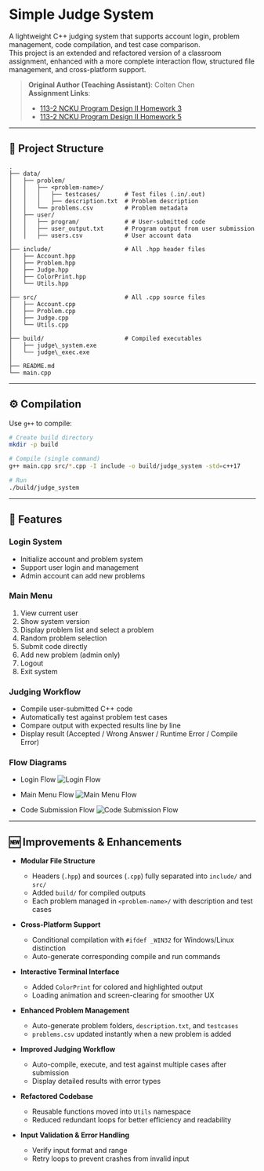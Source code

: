 # Simple Judge System

A lightweight C++ judging system that supports account login, problem management, code compilation, and test case comparison.  
This project is an extended and refactored version of a classroom assignment, enhanced with a more complete interaction flow, structured file management, and cross-platform support.

> **Original Author (Teaching Assistant)**: Colten Chen  
> **Assignment Links**:  
>
> * [113-2 NCKU Program Design II Homework 3](https://hackmd.io/@L39Ai4MITOCY2Aioz54q2g/BytzQOz6Je#113-2-NCKU-Program-Design-II-Homework-3)  
> * [113-2 NCKU Program Design II Homework 5](https://hackmd.io/@L39Ai4MITOCY2Aioz54q2g/BJrQB3qzxl#113-2-NCKU-Program-Design-II-Homework-5)

---

## 📂 Project Structure

```
.
├── data/
│   ├── problem/
│   │   ├── <problem-name>/
│   │   │   ├── testcases/       # Test files (.in/.out)
│   │   │   ├── description.txt  # Problem description
│   │   └── problems.csv         # Problem metadata
│   ├── user/
│   │   ├── program/             # # User-submitted code
│   │   ├── user_output.txt      # Program output from user submission
│   │   ├── users.csv            # User account data
│
├── include/                     # All .hpp header files
│   ├── Account.hpp
│   ├── Problem.hpp
│   ├── Judge.hpp
│   ├── ColorPrint.hpp
│   └── Utils.hpp
│
├── src/                         # All .cpp source files
│   ├── Account.cpp
│   ├── Problem.cpp
│   ├── Judge.cpp
│   └── Utils.cpp
│
├── build/                       # Compiled executables
│   ├── judge\_system.exe
│   └── judge\_exec.exe
│
├── README.md
└── main.cpp
```

---

## ⚙️ Compilation

Use `g++` to compile:

```bash
# Create build directory
mkdir -p build

# Compile (single command)
g++ main.cpp src/*.cpp -I include -o build/judge_system -std=c++17

# Run
./build/judge_system
````

---

## 🚀 Features

### Login System

* Initialize account and problem system
* Support user login and management
* Admin account can add new problems

### Main Menu

1. View current user
2. Show system version
3. Display problem list and select a problem
4. Random problem selection
5. Submit code directly
6. Add new problem (admin only)
7. Logout
8. Exit system

### Judging Workflow

* Compile user-submitted C++ code
* Automatically test against problem test cases
* Compare output with expected results line by line
* Display result (Accepted / Wrong Answer / Runtime Error / Compile Error)

### Flow Diagrams

* Login Flow
  ![Login Flow](./images/example1.png)

* Main Menu Flow
  ![Main Menu Flow](./images/example2.png)

* Code Submission Flow
  ![Code Submission Flow](./images/example3.png)

---

## 🆕 Improvements & Enhancements

* **Modular File Structure**

  * Headers (`.hpp`) and sources (`.cpp`) fully separated into `include/` and `src/`
  * Added `build/` for compiled outputs
  * Each problem managed in `<problem-name>/` with description and test cases

* **Cross-Platform Support**

  * Conditional compilation with `#ifdef _WIN32` for Windows/Linux distinction
  * Auto-generate corresponding compile and run commands

* **Interactive Terminal Interface**

  * Added `ColorPrint` for colored and highlighted output
  * Loading animation and screen-clearing for smoother UX

* **Enhanced Problem Management**

  * Auto-generate problem folders, `description.txt`, and `testcases`
  * `problems.csv` updated instantly when a new problem is added

* **Improved Judging Workflow**

  * Auto-compile, execute, and test against multiple cases after submission
  * Display detailed results with error types

* **Refactored Codebase**

  * Reusable functions moved into `Utils` namespace
  * Reduced redundant loops for better efficiency and readability

* **Input Validation & Error Handling**

  * Verify input format and range
  * Retry loops to prevent crashes from invalid input

```

